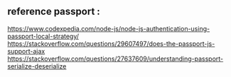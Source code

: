 ## reference passport :
https://www.codexpedia.com/node-js/node-js-authentication-using-passport-local-strategy/
https://stackoverflow.com/questions/29607497/does-the-passport-js-support-ajax
https://stackoverflow.com/questions/27637609/understanding-passport-serialize-deserialize
